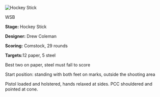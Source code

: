 ![Hockey Stick](https://github.com/bagellord/USPSA-Stages/blob/master/26-30%20rounds/Hockey%20Stick%20-%2029%20rounds%20-%20Comstock/Hockey%20Stick.PNG)


WSB

<b>Stage:</b> Hockey Stick

<b>Designer:</b> Drew Coleman

<b>Scoring:</b> Comstock, 29 rounds

<b>Targets:</b>12 paper, 5 steel

Best two on paper, steel must fall to score

Start position: standing with both feet on marks, outside the shooting area

Pistol loaded and holstered, hands relaxed at sides. PCC shouldered and pointed at cone.
